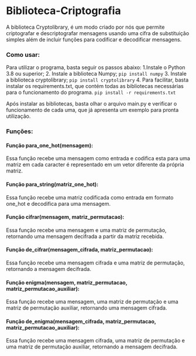# Biblioteca-Criptografia

A biblioteca Cryptolibrary, é um modo criado por nós que permite criptografar e descriptografar mensagens usando uma cifra de substituição simples além de incluir funções para codificar e decodificar mensagens.

### Como usar:

Para utilizar o programa, basta seguir os passos abaixo:
1.Instale o Python 3.8 ou superior;
2. Instale a biblioteca Numpy;
```pip install numpy```
3. Instale a biblioteca cryptolibrary;
```pip install cryptolibrary```
4. Para facilitar, basta instalar os requirements.txt, que contém todas as bibliotecas necessárias para o funcionamento do programa.
```pip install -r requirements.txt```

Após instalar as bibliotecas, basta olhar o arquivo main.py e verificar o funcionamento de cada uma, que já apresenta um exemplo para pronta utilização.

### Funções:

#### Função para_one_hot(mensagem):
Essa função recebe uma mensagem como entrada e codifica esta para uma matriz em cada caracter é representado em um vetor diferente da própria matriz.

#### Função para_string(matriz_one_hot):
Essa função recebe uma matriz codificada como entrada em formato one_hot e decodifica para uma mensagem.

#### Função cifrar(mensagem, matriz_permutacao):
Essa função recebe uma mensagem e uma matriz de permutação, retornando uma mensagem decifrada a partir da matriz recebida.

#### Função de_cifrar(mensagem_cifrada, matriz_permutacao):
Essa função recebe uma mensagem cifrada e uma matriz de permutação, retornando a mensagem decifrada.

#### Função enigma(mensagem, matriz_permutacao, matriz_permutacao_auxiliar):
Essa função recebe uma mensagem, uma matriz de permutação e uma matriz de permutação auxiliar, retornando uma mensagem cifrada.

#### Função de_enigma(mensagem_cifrada, matriz_permutacao, matriz_permutacao_auxiliar):
Essa função recebe uma mensagem cifrada, uma matriz de permutação e uma matriz de permutação auxiliar, retornando a mensagem decifrada.


